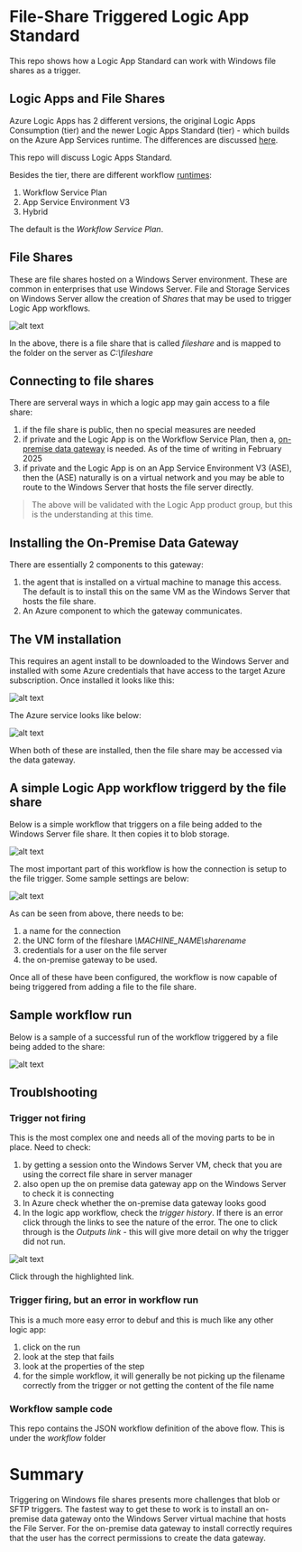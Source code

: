 # File-Share Triggered Logic App Standard

This repo shows how a Logic App Standard can work with Windows file shares as a trigger.

## Logic Apps and File Shares
Azure Logic Apps has 2 different versions, the original Logic Apps Consumption (tier) and the newer Logic Apps Standard (tier) - which builds on the Azure App Services runtime. The differences are discussed [here](https://learn.microsoft.com/en-us/azure/logic-apps/single-tenant-overview-compare).

This repo will discuss Logic Apps Standard.

Besides the tier, there are different workflow [runtimes](https://learn.microsoft.com/en-us/azure/logic-apps/create-single-tenant-workflows-azure-portal#create-a-standard-logic-app-resource):
1. Workflow Service Plan
2. App Service Environment V3
3. Hybrid

The default is the *Workflow Service Plan*.

## File Shares
These are file shares hosted on a Windows Server environment. These are common in enterprises that use Windows Server. File and Storage Services on Windows Server allow the creation of *Shares* that may be used to trigger Logic App workflows.

![alt text](./images/file-share-windows-server.png "Windows Server File and Storage Services")

In the above, there is a file share that is called *fileshare* and is mapped to the folder on the server as *C:\\fileshare*

## Connecting to file shares
There are serveral ways in which a logic app may gain access to a file share:
1. if the file share is public, then no special measures are needed
2. if private and the Logic App is on the Workflow Service Plan, then a, [on-premise data gateway](https://learn.microsoft.com/en-us/data-integration/gateway/service-gateway-onprem) is needed. As of the time of writing in February 2025
3. if private and the Logic App is on an App Service Environment V3 (ASE), then the (ASE) naturally is on a virtual network and you may be able to route to the Windows Server that hosts the file server directly.

 > The above will be validated with the Logic App product group, but this is the understanding at this time.

## Installing the On-Premise Data Gateway
There are essentially 2 components to this gateway:
1. the agent that is installed on a virtual machine to manage this access. The default is to install this on the same VM as the Windows Server that hosts the file share.
2. An Azure component to which the gateway communicates.

## The VM installation
This requires an agent install to be downloaded to the Windows Server and installed with some Azure credentials that have access to the target Azure subscription.
Once installed it looks like this:

![alt text](./images/file-share-data-gateway-installed.png "On-premise data gateway installed on VM")

The Azure service looks like below:

![alt text](./images/file-share-data-gateway-azure.png "On-premise data gateway on Azure")

When both of these are installed, then the file share may be accessed via the data gateway.

## A simple Logic App workflow triggerd by the file share
Below is a simple workflow that triggers on a file being added to the Windows Server file share. It then copies it to blob storage.

![alt text](./images/file-share-triggered-workflow.png "file share triggered workflow")

The most important part of this workflow is how the connection is setup to the file trigger. Some sample settings are below:

![alt text](./images/file-share-workflow-trigger-connection.png "file share triggered workflow connection")

As can be seen from above, there needs to be:
1. a name for the connection
2. the UNC form of the fileshare *\\MACHINE_NAME\sharename*
3. credentials for a user on the file server
4. the on-premise gateway to be used.

Once all of these have been configured, the workflow is now capable of being triggered from adding a file to the file share.

## Sample workflow run
Below is a sample of a successful run of the workflow triggered by a file being added to the share:

![alt text](./images/file-share-workflow-run.png "file share triggered workflow run")

## Troublshooting
### Trigger not firing
This is the most complex one and needs all of the moving parts to be in place. Need to check:
1. by getting a session onto the Windows Server VM, check that you are using the correct file share in server manager
2. also open up the on premise data gateway app on the Windows Server to check it is connecting
3. In Azure check whether the on-premise data gateway looks good
4. In the logic app workflow, check the *trigger history*. If there is an error click through the links to see the nature of the error. The one to click through is the *Outputs link* - this will give more detail on why the trigger did not run.

![alt text](./images/file-share-trigger-history.png "file share trigger history")

Click through the highlighted link.

### Trigger firing, but an error in workflow run
This is a much more easy error to debuf and this is much like any other logic app:
1. click on the run
2. look at the step that fails
3. look at the properties of the step
4. for the simple workflow, it will generally be not picking up the filename correctly from the trigger or not getting the content of the file name

### Workflow sample code
This repo contains the JSON workflow definition of the above flow. This is under the *workflow* folder

# Summary
Triggering on Windows file shares presents more challenges that blob or SFTP triggers. The fastest way to get these to work is to install an on-premise data gateway onto the Windows Server virtual machine that hosts the File Server. 
For the on-premise data gateway to install correctly requires that the user has the correct permissions to create the data gateway.
